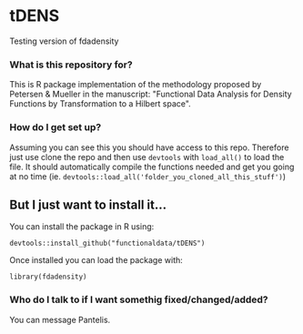 # tDENS
Testing version of fdadensity

### What is this repository for? ###

This is R package implementation of the methodology proposed by Petersen & Mueller in the manuscript: "Functional Data Analysis for Density Functions by Transformation to a Hilbert space". 

### How do I get set up? ###

Assuming you can see this you should have access to this repo. Therefore just use clone the repo and then use `devtools` with `load_all()` to load the file. It should automatically compile the functions needed and get you going at no time (ie. `devtools::load_all('folder_you_cloned_all_this_stuff')`)

## But I just want to install it...
You can install the package in R using:
```
devtools::install_github("functionaldata/tDENS") 
```

Once installed you can load the package with:
```
library(fdadensity)
```


### Who do I talk to if I want somethig fixed/changed/added? ###

You can message Pantelis.
